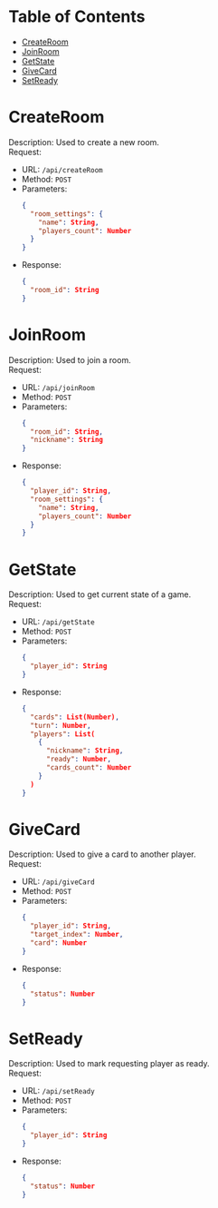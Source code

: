 # Table of Contents

- [CreateRoom](#createroom)
- [JoinRoom](#joinroom)
- [GetState](#getstate)
- [GiveCard](#givecard)
- [SetReady](#setready)

# CreateRoom
Description: Used to create a new room. <br>
Request:
  - URL: `/api/createRoom`
  - Method: `POST`
  - Parameters:
    ```json
    {
      "room_settings": {
        "name": String,
        "players_count": Number
      }
    }
    ```
  - Response:
    ```json
    {
      "room_id": String
    }
    ```

# JoinRoom
Description: Used to join a room. <br>
Request:
  - URL: `/api/joinRoom`
  - Method: `POST`
  - Parameters:
    ```json
    {
      "room_id": String,
      "nickname": String
    }
    ```
  - Response:
    ```json
    {
      "player_id": String,
      "room_settings": {
        "name": String,
        "players_count": Number
      }
    }
    ```

# GetState
Description: Used to get current state of a game. <br>
Request:
  - URL: `/api/getState`
  - Method: `POST`
  - Parameters:
    ```json
    {
      "player_id": String
    }
    ```
  - Response:
    ```json
    {
      "cards": List(Number),
      "turn": Number,
      "players": List(
        {
          "nickname": String,
          "ready": Number,
          "cards_count": Number
        }
      )
    }
    ```

# GiveCard
Description: Used to give a card to another player. <br>
Request:
  - URL: `/api/giveCard`
  - Method: `POST`
  - Parameters:
    ```json
    {
      "player_id": String,
      "target_index": Number,
      "card": Number
    }
    ```
  - Response:
    ```json
    {
      "status": Number
    }
    ```

# SetReady
Description: Used to mark requesting player as ready. <br>
Request:
  - URL: `/api/setReady`
  - Method: `POST`
  - Parameters:
    ```json
    {
      "player_id": String
    }
    ```
  - Response:
    ```json
    {
      "status": Number
    }
    ```